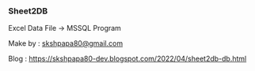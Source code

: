 ### Sheet2DB

Excel Data File -> MSSQL Program

Make by : skshpapa80@gmail.com

Blog : https://skshpapa80-dev.blogspot.com/2022/04/sheet2db-db.html
